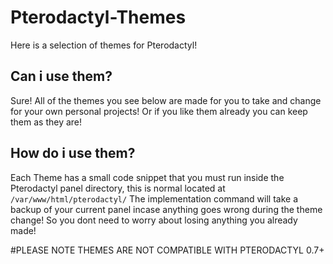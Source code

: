 # Pterodactyl-Themes
Here is a selection of themes for Pterodactyl!

## Can i use them?
Sure! All of the themes you see below are made for you to take and change for your own personal projects! Or if you like them already you can keep them as they are!

## How do i use them?
Each Theme has a small code snippet that you must run inside the Pterodactyl panel directory, this is normal located at `/var/www/html/pterodactyl/` The implementation command will take a backup of your current panel incase anything goes wrong during the theme change! So you dont need to worry about losing anything you already made!

#PLEASE NOTE THEMES ARE NOT COMPATIBLE WITH PTERODACTYL 0.7+
